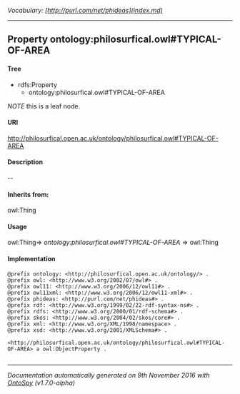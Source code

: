 _Vocabulary: [http://purl.com/net/phideas](index.md)_ 

---	
	




    


## Property ontology:philosurfical.owl#TYPICAL-OF-AREA


#### Tree

* rdfs:Property
    * ontology:philosurfical.owl#TYPICAL-OF-AREA





*NOTE* this is a leaf node.


#### URI
http://philosurfical.open.ac.uk/ontology/philosurfical.owl#TYPICAL-OF-AREA

#### Description
--


#### Inherits from:
owl:Thing



#### Usage
owl:Thing=&gt;&nbsp;_ontology:philosurfical.owl#TYPICAL-OF-AREA_&nbsp;=&gt;&nbsp;owl:Thing

#### Implementation
```
@prefix ontology: <http://philosurfical.open.ac.uk/ontology/> .
@prefix owl: <http://www.w3.org/2002/07/owl#> .
@prefix owl11: <http://www.w3.org/2006/12/owl11#> .
@prefix owl11xml: <http://www.w3.org/2006/12/owl11-xml#> .
@prefix phideas: <http://purl.com/net/phideas#> .
@prefix rdf: <http://www.w3.org/1999/02/22-rdf-syntax-ns#> .
@prefix rdfs: <http://www.w3.org/2000/01/rdf-schema#> .
@prefix skos: <http://www.w3.org/2004/02/skos/core#> .
@prefix xml: <http://www.w3.org/XML/1998/namespace> .
@prefix xsd: <http://www.w3.org/2001/XMLSchema#> .

<http://philosurfical.open.ac.uk/ontology/philosurfical.owl#TYPICAL-OF-AREA> a owl:ObjectProperty .


```










---

_Documentation automatically generated on 9th November 2016 with [OntoSpy](http://ontospy.readthedocs.org/ "Open") (v1.7.0-alpha)_